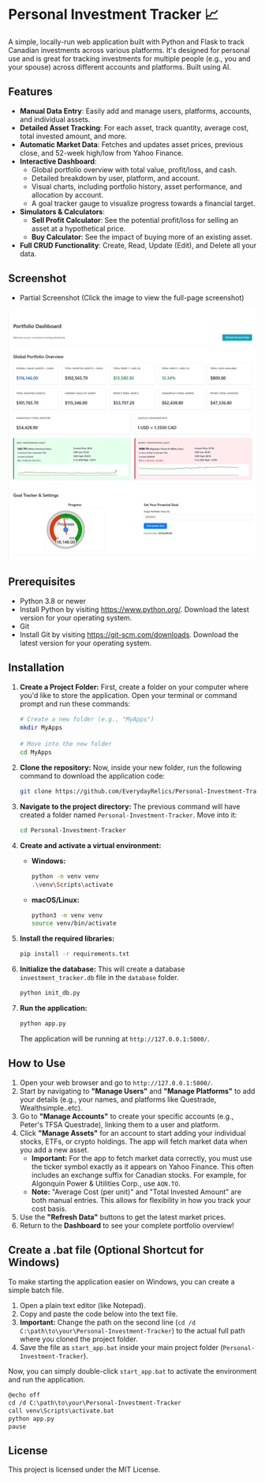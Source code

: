 # Personal Investment Tracker 📈

A simple, locally-run web application built with Python and Flask to track Canadian investments across various platforms. It's designed for personal use and is great for tracking investments for multiple people (e.g., you and your spouse) across different accounts and platforms. Built using AI.
## Features

* **Manual Data Entry**: Easily add and manage users, platforms, accounts, and individual assets.
* **Detailed Asset Tracking**: For each asset, track quantity, average cost, total invested amount, and more.
* **Automatic Market Data**: Fetches and updates asset prices, previous close, and 52-week high/low from Yahoo Finance.
* **Interactive Dashboard**:
    * Global portfolio overview with total value, profit/loss, and cash.
    * Detailed breakdown by user, platform, and account.
    * Visual charts, including portfolio history, asset performance, and allocation by account.
    * A goal tracker gauge to visualize progress towards a financial target.
* **Simulators & Calculators**:
    * **Sell Profit Calculator**: See the potential profit/loss for selling an asset at a hypothetical price.
    * **Buy Calculator**: See the impact of buying more of an existing asset.
* **Full CRUD Functionality**: Create, Read, Update (Edit), and Delete all your data.

## Screenshot
* Partial Screenshot
(Click the image to view the full-page screenshot)

[![Dashboard Screenshot](screenshot.png)](screenshot-full.png)

## Prerequisites

* Python 3.8 or newer
* Install Python by visiting https://www.python.org/. Download the latest version for your operating system.
* Git
* Install Git by visiting https://git-scm.com/downloads. Download the latest version for your operating system.

## Installation

1.  **Create a Project Folder:**
    First, create a folder on your computer where you'd like to store the application. Open your terminal or command prompt and run these commands:
    ```bash
    # Create a new folder (e.g., "MyApps")
    mkdir MyApps
    
    # Move into the new folder
    cd MyApps
    ```

2.  **Clone the repository:**
    Now, inside your new folder, run the following command to download the application code:
    ```bash
    git clone https://github.com/EverydayRelics/Personal-Investment-Tracker
    ```

3.  **Navigate to the project directory:**
    The previous command will have created a folder named `Personal-Investment-Tracker`. Move into it:
    ```bash
    cd Personal-Investment-Tracker
    ```

4.  **Create and activate a virtual environment:**

    * **Windows:**
        ```bash
        python -m venv venv
        .\venv\Scripts\activate
        ```
    * **macOS/Linux:**
        ```bash
        python3 -m venv venv
        source venv/bin/activate
        ```

5.  **Install the required libraries:**
    ```bash
    pip install -r requirements.txt
    ```

6.  **Initialize the database:**
    This will create a database `investment_tracker.db` file in the `database` folder.
    ```bash
    python init_db.py
    ```

7.  **Run the application:**
    ```bash
    python app.py
    ```
    The application will be running at `http://127.0.0.1:5000/`.

## How to Use

1.  Open your web browser and go to `http://127.0.0.1:5000/`.
2.  Start by navigating to **"Manage Users"** and **"Manage Platforms"** to add your details (e.g., your names, and platforms like Questrade, Wealthsimple..etc).
3.  Go to **"Manage Accounts"** to create your specific accounts (e.g., Peter's TFSA Questrade), linking them to a user and platform.
4.  Click **"Manage Assets"** for an account to start adding your individual stocks, ETFs, or crypto holdings. The app will fetch market data when you add a new asset.
    * **Important:** For the app to fetch market data correctly, you must use the ticker symbol exactly as it appears on Yahoo Finance. This often includes an exchange suffix for Canadian stocks. For example, for Algonquin Power & Utilities Corp., use `AQN.TO`.
    * **Note:** "Average Cost (per unit)" and "Total Invested Amount" are both manual entries. This allows for flexibility in how you track your cost basis.
5.  Use the **"Refresh Data"** buttons to get the latest market prices.
6.  Return to the **Dashboard** to see your complete portfolio overview!

## Create a .bat file (Optional Shortcut for Windows)

To make starting the application easier on Windows, you can create a simple batch file.

1.  Open a plain text editor (like Notepad).
2.  Copy and paste the code below into the text file.
3.  **Important:** Change the path on the second line (`cd /d C:\path\to\your\Personal-Investment-Tracker`) to the actual full path where you cloned the project folder.
4.  Save the file as `start_app.bat` inside your main project folder (`Personal-Investment-Tracker`).

Now, you can simply double-click `start_app.bat` to activate the environment and run the application.

```batch
@echo off
cd /d C:\path\to\your\Personal-Investment-Tracker
call venv\Scripts\activate.bat
python app.py
pause
```

## License

This project is licensed under the MIT License.